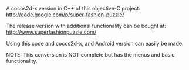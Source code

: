 A cocos2d-x version in C++ of this objective-C project:
http://code.google.com/p/super-fashion-puzzle/

The release version with additional functionality can be bought at:
http://www.superfashionpuzzle.com/

Using this code and cocos2d-x, and Android version can easily be made.

NOTE: This conversion is NOT complete but has the menus and basic functionality.


